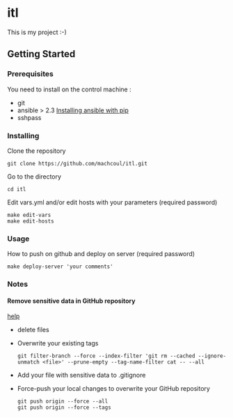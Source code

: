 # itl

This is my project :-)

## Getting Started

### Prerequisites

You need to install on the control machine :
  - git
  - ansible > 2.3 [Installing ansible with pip](http://docs.ansible.com/ansible/latest/intro_installation.html#latest-releases-via-pip)
  - sshpass

### Installing

Clone the repository

    git clone https://github.com/machcoul/itl.git

Go to the directory

    cd itl

Edit vars.yml and/or edit hosts with your parameters (required password)

    make edit-vars
    make edit-hosts

### Usage

How to push on github and deploy on server (required password)

    make deploy-server 'your comments'

### Notes

#### Remove sensitive data in GitHub repository

[help](https://help.github.com/articles/removing-sensitive-data-from-a-repository/)

  - delete files
  - Overwrite your existing tags

        git filter-branch --force --index-filter 'git rm --cached --ignore-unmatch <file>' --prune-empty --tag-name-filter cat -- --all

  - Add your file with sensitive data to .gitignore
  - Force-push your local changes to overwrite your GitHub repository

        git push origin --force --all
        git push origin --force --tags
